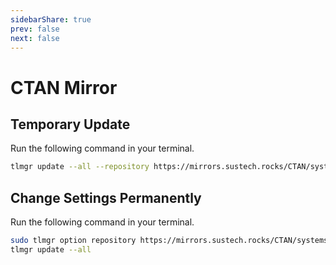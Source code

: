 ```yaml
---
sidebarShare: true
prev: false
next: false
---
```


# CTAN Mirror

## Temporary Update

Run the following command in your terminal.

``` sh
tlmgr update --all --repository https://mirrors.sustech.rocks/CTAN/systems/texlive/tlnet
```

## Change Settings Permanently

Run the following command in your terminal.

``` sh
sudo tlmgr option repository https://mirrors.sustech.rocks/CTAN/systems/texlive/tlnet
tlmgr update --all
```
